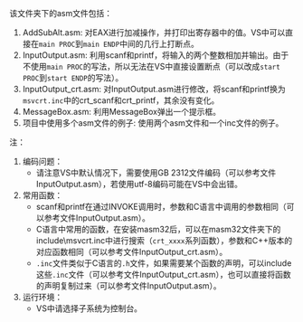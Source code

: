 该文件夹下的asm文件包括：

1. AddSubAlt.asm: 对EAX进行加减操作，并打印出寄存器中的值。VS中可以直接在`main PROC`到`main ENDP`中间的几行上打断点。
2. InputOutput.asm: 利用scanf和printf，将输入的两个整数相加并输出。由于不使用`main PROC`的写法，所以无法在VS中直接设置断点（可以改成`start PROC`到`start ENDP`的写法）。
3. InputOutput_crt.asm: 对InputOutput.asm进行修改，将scanf和printf换为`msvcrt.inc`中的crt_scanf和crt_printf，其余没有变化。
4. MessageBox.asm: 利用MessageBox弹出一个提示框。
4. 项目中使用多个asm文件的例子: 使用两个asm文件和一个inc文件的例子。

注：

1. 编码问题：
    - 请注意VS中默认情况下，需要使用GB 2312文件编码（可以参考文件InputOutput.asm），若使用utf-8编码可能在VS中会出错。
2. 常用函数：
    - scanf和printf在通过INVOKE调用时，参数和C语言中调用的参数相同（可以参考文件InputOutput.asm）。
    - C语言中常用的函数，在安装masm32后，可以在masm32文件夹下的include\msvcrt.inc中进行搜索（`crt_xxxx`系列函数），参数和C++版本的对应函数相同（可以参考文件InputOutput_crt.asm）。
    - `.inc`文件类似于C语言的`.h`文件，如果需要某个函数的声明，可以include这些`.inc`文件（可以参考文件InputOutput_crt.asm），也可以直接将函数的声明复制过来（可以参考文件InputOutput.asm）。
3. 运行环境：
    - VS中请选择子系统为控制台。